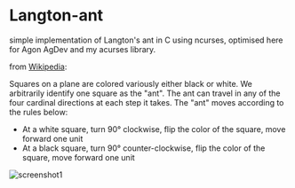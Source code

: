 # Langton-ant
simple implementation of Langton's ant in C using ncurses, optimised here for Agon AgDev and my acurses library.

from [Wikipedia](https://en.wikipedia.org/wiki/Langton%27s_ant):

Squares on a plane are colored variously either black or white. We arbitrarily identify one square as the "ant". The ant can  travel in any of the four cardinal directions at each step it takes. The "ant" moves according to the rules below:

* At a white square, turn 90° clockwise, flip the color of the square, move forward one unit
* At a black square, turn 90° counter-clockwise, flip the color of the square, move forward one unit

![screenshot1](/screenshots/ant_screenshot.png)
